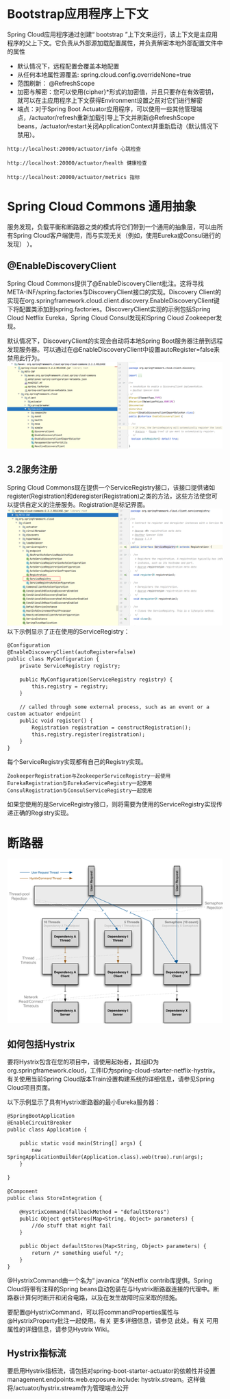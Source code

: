 # Bootstrap应用程序上下文
Spring Cloud应用程序通过创建“ bootstrap ”上下文来运行，该上下文是主应用程序的父上下文。它负责从外部源加载配置属性，并负责解密本地外部配置文件中的属性
* 默认情况下，远程配置会覆盖本地配置
* 从任何本地属性源覆盖: spring.cloud.config.overrideNone=true
* 范围刷新： @RefreshScope
* 加密与解密：您可以使用{cipher}*形式的加密值，并且只要存在有效密钥，就可以在主应用程序上下文获得Environment设置之前对它们进行解密
* 端点：对于Spring Boot Actuator应用程序，可以使用一些其他管理端点，/actuator/refresh重新加载引导上下文并刷新@RefreshScope beans，/actuator/restart关闭ApplicationContext并重新启动（默认情况下禁用）。
```
http://localhost:20000/actuator/info 心跳检查

http://localhost:20000/actuator/health 健康检查

http://localhost:20000/actuator/metrics 指标
```
# Spring Cloud Commons 通用抽象
服务发现，负载平衡和断路器之类的模式将它们带到一个通用的抽象层，可以由所有Spring Cloud客户端使用，而与实现无关（例如，使用Eureka或Consul进行的发现） ）。
## @EnableDiscoveryClient
Spring Cloud Commons提供了@EnableDiscoveryClient批注。这将寻找META-INF/spring.factories与DiscoveryClient接口的实现。Discovery Client的实现在org.springframework.cloud.client.discovery.EnableDiscoveryClient键下将配置类添加到spring.factories。DiscoveryClient实现的示例包括Spring Cloud Netflix Eureka，Spring Cloud Consul发现和Spring Cloud Zookeeper发现。

默认情况下，DiscoveryClient的实现会自动将本地Spring Boot服务器注册到远程发现服务器。可以通过在@EnableDiscoveryClient中设置autoRegister=false来禁用此行为。
![](./assets/springcloud-readme-1644803183317.png)

## 3.2服务注册
Spring Cloud Commons现在提供一个ServiceRegistry接口，该接口提供诸如register(Registration)和deregister(Registration)之类的方法，这些方法使您可以提供自定义的注册服务。Registration是标记界面。
![](./assets/springcloud-readme-1644803268855.png)
以下示例显示了正在使用的ServiceRegistry：
```
@Configuration
@EnableDiscoveryClient(autoRegister=false)
public class MyConfiguration {
    private ServiceRegistry registry;

    public MyConfiguration(ServiceRegistry registry) {
        this.registry = registry;
    }

    // called through some external process, such as an event or a custom actuator endpoint
    public void register() {
        Registration registration = constructRegistration();
        this.registry.register(registration);
    }
}
```
每个ServiceRegistry实现都有自己的Registry实现。

    ZookeeperRegistration与ZookeeperServiceRegistry一起使用
    EurekaRegistration与EurekaServiceRegistry一起使用
    ConsulRegistration与ConsulServiceRegistry一起使用

如果您使用的是ServiceRegistry接口，则将需要为使用的ServiceRegistry实现传递正确的Registry实现。

# 断路器
![](./assets/springcloud-readme-1644806143858.png)

## 如何包括Hystrix

要将Hystrix包含在您的项目中，请使用起始者，其组ID为org.springframework.cloud，工件ID为​​spring-cloud-starter-netflix-hystrix。有关使用当前Spring Cloud版本Train设置构建系统的详细信息，请参见Spring Cloud项目页面。

以下示例显示了具有Hystrix断路器的最小Eureka服务器：
```
@SpringBootApplication
@EnableCircuitBreaker
public class Application {

    public static void main(String[] args) {
        new SpringApplicationBuilder(Application.class).web(true).run(args);
    }

}

@Component
public class StoreIntegration {

    @HystrixCommand(fallbackMethod = "defaultStores")
    public Object getStores(Map<String, Object> parameters) {
        //do stuff that might fail
    }

    public Object defaultStores(Map<String, Object> parameters) {
        return /* something useful */;
    }
}
```
@HystrixCommand由一个名为“ javanica ”的Netflix contrib库提供。Spring Cloud将带有注释的Spring beans自动包装在与Hystrix断路器连接的代理中。断路器计算何时断开和闭合电路，以及在发生故障时应采取的措施。

要配置@HystrixCommand，可以将commandProperties属性与@HystrixProperty批注一起使用。有关 更多详细信息，请参见 此处。有关 可用属性的详细信息，请参见Hystrix Wiki。

## Hystrix指标流

要启用Hystrix指标流，请包括对spring-boot-starter-actuator的依赖性并设置management.endpoints.web.exposure.include: hystrix.stream。这样做将/actuator/hystrix.stream作为管理端点公开